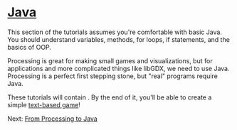 #  [Java](http://staticvoidgames.com/tutorials/java/index)

This section of the tutorials assumes you're comfortable with basic Java. You should understand variables, methods, for loops, if statements, and the basics of OOP.

Processing is great for making small games and visualizations, but for applications and more complicated things like libGDX, we need to use Java. Processing is a perfect first stepping stone, but "real" programs require Java.

These tutorials will contain . By the end of it, you'll be able to create a simple [text-based game](http://en.wikipedia.org/wiki/Text-based_game)!

Next: [From Processing to Java](http://staticvoidgames.com/tutorials/basicJava/fromProcessingToJava)
